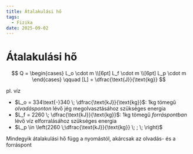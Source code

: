 ```yaml
---
title: Átalakulási hő
tags:
  - Fizika
date: 2025-09-02
---
```


# Átalakulási hő

$$
Q = 
\begin{cases} 
L_o \cdot m \\[6pt]
L_f \cdot m \\[6pt]
L_p \cdot m
\end{cases}
\qquad [L] = \dfrac{\text{J}}{\text{kg}}
$$

pl. víz
- $L_o = 334\text{-}340 \; \dfrac{\text{kJ}}{\text{kg}}$: 1kg tömegű _olvadásponton_ lévő jég megolvasztásához szükséges energia
- $L_f = 2260 \; \dfrac{\text{kJ}}{\text{kg}}$: 1kg tömegű _forráspontban_ lévő víz elforralásához szükséges energia
- $L_p \in \left(2260 \;\dfrac{\text{kJ}}{\text{kg}} \; ; \;  \right)$

Mindegyik átalakulási hő függ a nyomástól, akárcsak az olvadás- és a forráspont